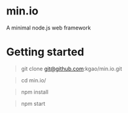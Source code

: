 # min.io
A minimal node.js web framework

# Getting started
  > git clone git@github.com:kgao/min.io.git
  
  > cd min.io/
  
  > npm install
  
  > npm start

